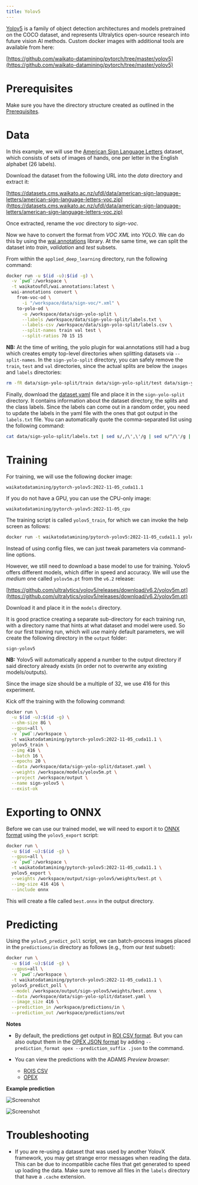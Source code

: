```yaml
---
title: Yolov5
---
```


[Yolov5](https://github.com/ultralytics/yolov5) is a family of object detection architectures and models pretrained on 
the COCO dataset, and represents Ultralytics open-source research into future vision AI methods. 
Custom docker images with additional tools are available from here:

[https://github.com/waikato-datamining/pytorch/tree/master/yolov5](https://github.com/waikato-datamining/pytorch/tree/master/yolov5)


# Prerequisites
Make sure you have the directory structure created as outlined in the [Prerequisites](../prerequisites.md).


# Data

In this example, we will use the [American Sign Language Letters](https://datasets.cms.waikato.ac.nz/ufdl/american-sign-language-letters/)
dataset, which consists of sets of images of hands, one per letter in the English alphabet (26 labels).

Download the dataset from the following URL into the *data* directory and extract it:

[https://datasets.cms.waikato.ac.nz/ufdl/data/american-sign-language-letters/american-sign-language-letters-voc.zip](https://datasets.cms.waikato.ac.nz/ufdl/data/american-sign-language-letters/american-sign-language-letters-voc.zip)

Once extracted, rename the *voc* directory to *sign-voc*.

Now we have to convert the format from *VOC XML* into *YOLO*. We can do this by using the 
[wai.annotations](https://github.com/waikato-ufdl/wai-annotations) library. 
At the same time, we can split the dataset into *train*, *validation* and *test* subsets.

From within the `applied_deep_learning` directory, run the following command:

```bash
docker run -u $(id -u):$(id -g) \
  -v `pwd`:/workspace \
  -t waikatoufdl/wai.annotations:latest \
  wai-annotations convert \
    from-voc-od \
      -i "/workspace/data/sign-voc/*.xml" \
    to-yolo-od \
      -o /workspace/data/sign-yolo-split \
      --labels /workspace/data/sign-yolo-split/labels.txt \
      --labels-csv /workspace/data/sign-yolo-split/labels.csv \
      --split-names train val test \
      --split-ratios 70 15 15
```

**NB:** At the time of writing, the yolo plugin for wai.annotations still had a bug which 
creates empty top-level directories when splitting datasets via `--split-names`. In the 
`sign-yolo-split` directory, you can safely remove the `train`, `test` and `val` directories, 
since the actual splits are below the `images` and `labels` directories:

```bash
rm -fR data/sign-yolo-split/train data/sign-yolo-split/test data/sign-yolo-split/val
```

Finally, download the [dataset.yaml](img/dataset.yaml) file and place it in the `sign-yolo-split`
directory. It contains information about the dataset directory, the splits and the class labels.
Since the labels can come out in a random order, you need to update the labels in the yaml file
with the ones that got output in the `labels.txt` file. You can automatically quote the
comma-separated list using the following command:

```bash
cat data/sign-yolo-split/labels.txt | sed s/,/\',\'/g | sed s/^/\'/g | sed s/$/\'/g
```


# Training

For training, we will use the following docker image:

```
waikatodatamining/pytorch-yolov5:2022-11-05_cuda11.1
```

If you do not have a GPU, you can use the CPU-only image:

```
waikatodatamining/pytorch-yolov5:2022-11-05_cpu
```

The training script is called `yolov5_train`, for which we can invoke the help screen as follows:

```bash
docker run -t waikatodatamining/pytorch-yolov5:2022-11-05_cuda11.1 yolov5_train --help 
```

Instead of using config files, we can just tweak parameters via command-line options.

However, we still need to download a base model to use for training. Yolov5 offers different
models, which differ in speed and accuracy. We will use the *medium* one called `yolov5m.pt`
from the `v6.2` release:

[https://github.com/ultralytics/yolov5/releases/download/v6.2/yolov5m.pt](https://github.com/ultralytics/yolov5/releases/download/v6.2/yolov5m.pt)

Download it and place it in the `models` directory.

It is good practice creating a separate sub-directory for each training run, with a directory name that hints at
what dataset and model were used. So for our first training run, which will use mainly default parameters, we will 
create the following directory in the `output` folder:

```
sign-yolov5
```

**NB:** Yolov5 will automatically append a number to the output directory if said
directory already exists (in order not to overwrite any existing models/outputs).

Since the image size should be a multiple of 32, we use 416 for this experiment.

Kick off the training with the following command:

```bash
docker run \
  -u $(id -u):$(id -g) \
  --shm-size 8G \
  --gpus=all \
  -v `pwd`:/workspace \
  -t waikatodatamining/pytorch-yolov5:2022-11-05_cuda11.1 \
  yolov5_train \
  --img 416 \
  --batch 16 \
  --epochs 20 \
  --data /workspace/data/sign-yolo-split/dataset.yaml \
  --weights /workspace/models/yolov5m.pt \
  --project /workspace/output \
  --name sign-yolov5 \
  --exist-ok
```

# Exporting to ONNX

Before we can use our trained model, we will need to export it to [ONNX format](https://onnx.ai/)
using the `yolov5_export` script:

```bash
docker run \
  -u $(id -u):$(id -g) \
  --gpus=all \
  -v `pwd`:/workspace \
  -t waikatodatamining/pytorch-yolov5:2022-11-05_cuda11.1 \
  yolov5_export \
  --weights /workspace/output/sign-yolov5/weights/best.pt \
  --img-size 416 416 \
  --include onnx
```

This will create a file called `best.onnx` in the output directory.


# Predicting

Using the `yolov5_predict_poll` script, we can batch-process images placed in the `predictions/in` directory
as follows (e.g., from our *test* subset): 

```bash
docker run \
  -u $(id -u):$(id -g) \
  --gpus=all \
  -v `pwd`:/workspace \
  -t waikatodatamining/pytorch-yolov5:2022-11-05_cuda11.1 \
  yolov5_predict_poll \
  --model /workspace/output/sign-yolov5/weights/best.onnx \
  --data /workspace/data/sign-yolo-split/dataset.yaml \
  --image_size 416 \
  --prediction_in /workspace/predictions/in \
  --prediction_out /workspace/predictions/out
```

**Notes** 

* By default, the predictions get output in [ROI CSV format](https://github.com/waikato-ufdl/wai-annotations-roi).
  But you can also output them in the [OPEX JSON format](https://github.com/WaikatoLink2020/objdet-predictions-exchange-format) 
  by adding `--prediction_format opex --prediction_suffix .json` to the command.

* You can view the predictions with the ADAMS *Preview browser*:
  
    * [ROIS CSV](../../previewing_predictions/#objdet_rois)
    * [OPEX](../../previewing_predictions/#objdet_opex)

**Example prediction**

![Screenshot](img/yolo-A11_jpg.rf.ff2610c21c7f6d0a793cb58efc3bd96e-overlay.png) 

![Screenshot](img/yolo-C10_jpg.rf.5bcf569d31edc542fb1d103907414379-overlay.png)


# Troubleshooting

* If you are re-using a dataset that was used by another YolovX framework, you
  may get strange error messages when reading the data. This can be due to 
  incompatible cache files that get generated to speed up loading the data. 
  Make sure to remove all files in the `labels` directory that have a `.cache` 
  extension.
  